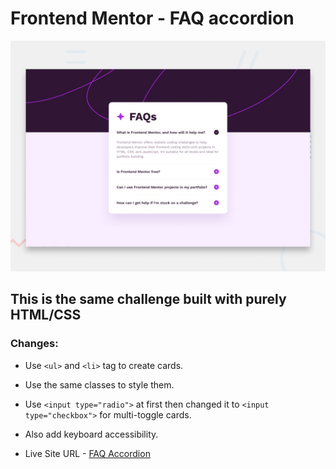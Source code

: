 # Frontend Mentor - FAQ accordion

![Design preview for the FAQ accordion coding challenge](preview.jpg)

## This is the same challenge built with purely HTML/CSS

### Changes:

- Use `<ul>` and `<li>` tag to create cards.
- Use the same classes to style them.
- Use `<input type="radio">` at first then changed it to `<input type="checkbox">` for multi-toggle cards.
- Also add keyboard accessibility.

- Live Site URL - [FAQ Accordion](https://fem-faq-accordian-git-html-css-accordion-adesh-katiyas-projects.vercel.app/)
